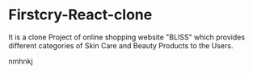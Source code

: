 # Firstcry-React-clone


It is a clone Project of online shopping website "BLISS" which provides different categories of Skin Care and Beauty Products to the Users.


nmhnkj
